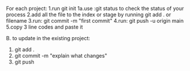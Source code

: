 For each project:
1.run git init
1a.use :git status to check the status of your process
2.add all the file to the index or stage by running git add . or filename
3.run: git commit -m "first commit"
4.run: git push -u origin main
5.copy 3 line codes and paste it

B. to update in the existing project:

1. git add .
2. git commit -m "explain what changes"
3. git push
